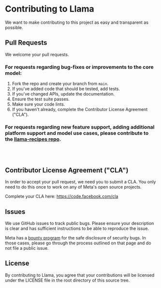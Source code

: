 # Contributing to Llama
We want to make contributing to this project as easy and transparent as
possible.

## Pull Requests
We welcome your pull requests.

### For requests regarding bug-fixes or improvements to the core model:

1. Fork the repo and create your branch from `main`.
2. If you've added code that should be tested, add tests.
3. If you've changed APIs, update the documentation.
4. Ensure the test suite passes.
5. Make sure your code lints.
6. If you haven't already, complete the Contributor License Agreement ("CLA").

### For requests regarding new feature support, adding additional platform support and model use cases, please contribute to the [llama-recipes repo](https://github.com/facebookresearch/llama-recipes).
<br><br>


## Contributor License Agreement ("CLA")
In order to accept your pull request, we need you to submit a CLA. You only need
to do this once to work on any of Meta's open source projects.

Complete your CLA here: <https://code.facebook.com/cla>

## Issues
We use GitHub issues to track public bugs. Please ensure your description is
clear and has sufficient instructions to be able to reproduce the issue.

Meta has a [bounty program](https://www.facebook.com/whitehat/) for the safe
disclosure of security bugs. In those cases, please go through the process
outlined on that page and do not file a public issue.

## License
By contributing to Llama, you agree that your contributions will be licensed
under the LICENSE file in the root directory of this source tree.